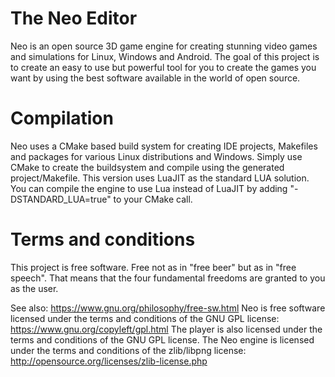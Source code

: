 The Neo Editor
==============

Neo is an open source 3D game engine for creating stunning video games and simulations for Linux, Windows and Android. The goal of this project is to create an easy to use but powerful tool for you to create the games you want by using the best software available in the world of open source.

Compilation
===========

Neo uses a CMake based build system for creating IDE projects, Makefiles and packages for various Linux distributions and Windows. Simply use CMake to create the buildsystem and compile using the generated project/Makefile.
This version uses LuaJIT as the standard LUA solution.
You can compile the engine to use Lua instead of LuaJIT by adding "-DSTANDARD_LUA=true" to your CMake call.

Terms and conditions
====================

This project is free software. Free not as in "free beer" but as in "free speech". That means that the four fundamental freedoms are granted to you as the user.

See also: https://www.gnu.org/philosophy/free-sw.html
Neo is free software licensed under the terms and conditions of the GNU GPL license: https://www.gnu.org/copyleft/gpl.html
The player is also licensed under the terms and conditions of the GNU GPL license.
The Neo engine is licensed under the terms and conditions of the zlib/libpng license: http://opensource.org/licenses/zlib-license.php

